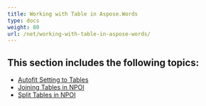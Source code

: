 ```yaml
---
title: Working with Table in Aspose.Words
type: docs
weight: 80
url: /net/working-with-table-in-aspose-words/
---
```


## This section includes the following topics: 

- [Autofit Setting to Tables](https://docs.aspose.com/words/net/autofit-setting-to-tables/)
- [Joining Tables in NPOI](https://docs.aspose.com/words/net/joining-tables-in-npoi/)
- [Split Tables in NPOI](https://docs.aspose.com/words/net/split-tables-in-npoi/)
